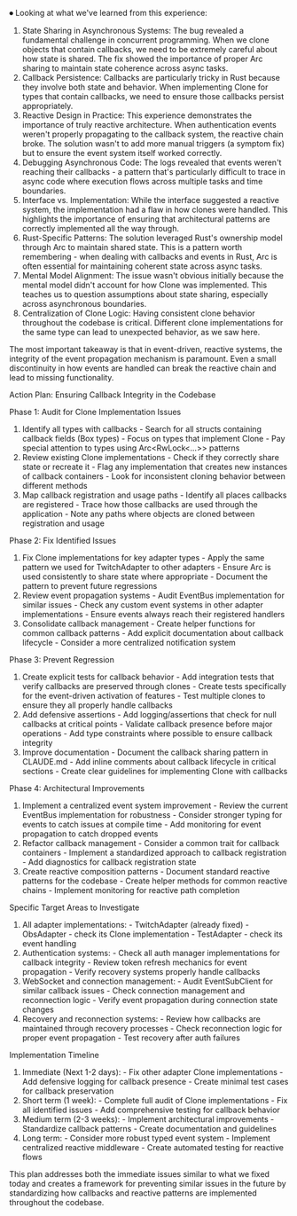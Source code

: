 ⏺ Looking at what we've learned from this experience:

  1. State Sharing in Asynchronous Systems: The bug revealed a fundamental challenge in concurrent programming. When we clone objects that contain
  callbacks, we need to be extremely careful about how state is shared. The fix showed the importance of proper Arc sharing to maintain state coherence
  across async tasks.
  2. Callback Persistence: Callbacks are particularly tricky in Rust because they involve both state and behavior. When implementing Clone for types that
  contain callbacks, we need to ensure those callbacks persist appropriately.
  3. Reactive Design in Practice: This experience demonstrates the importance of truly reactive architecture. When authentication events weren't properly
  propagating to the callback system, the reactive chain broke. The solution wasn't to add more manual triggers (a symptom fix) but to ensure the event
  system itself worked correctly.
  4. Debugging Asynchronous Code: The logs revealed that events weren't reaching their callbacks - a pattern that's particularly difficult to trace in
  async code where execution flows across multiple tasks and time boundaries.
  5. Interface vs. Implementation: While the interface suggested a reactive system, the implementation had a flaw in how clones were handled. This
  highlights the importance of ensuring that architectural patterns are correctly implemented all the way through.
  6. Rust-Specific Patterns: The solution leveraged Rust's ownership model through Arc to maintain shared state. This is a pattern worth remembering -
  when dealing with callbacks and events in Rust, Arc is often essential for maintaining coherent state across async tasks.
  7. Mental Model Alignment: The issue wasn't obvious initially because the mental model didn't account for how Clone was implemented. This teaches us to
  question assumptions about state sharing, especially across asynchronous boundaries.
  8. Centralization of Clone Logic: Having consistent clone behavior throughout the codebase is critical. Different clone implementations for the same
  type can lead to unexpected behavior, as we saw here.

  The most important takeaway is that in event-driven, reactive systems, the integrity of the event propagation mechanism is paramount. Even a small
  discontinuity in how events are handled can break the reactive chain and lead to missing functionality.


Action Plan: Ensuring Callback Integrity in the Codebase

  Phase 1: Audit for Clone Implementation Issues

  1. Identify all types with callbacks
    - Search for all structs containing callback fields (Box<dyn Fn...> types)
    - Focus on types that implement Clone
    - Pay special attention to types using Arc<RwLock<...>> patterns
  2. Review existing Clone implementations
    - Check if they correctly share state or recreate it
    - Flag any implementation that creates new instances of callback containers
    - Look for inconsistent cloning behavior between different methods
  3. Map callback registration and usage paths
    - Identify all places callbacks are registered
    - Trace how those callbacks are used through the application
    - Note any paths where objects are cloned between registration and usage

  Phase 2: Fix Identified Issues

  1. Fix Clone implementations for key adapter types
    - Apply the same pattern we used for TwitchAdapter to other adapters
    - Ensure Arc is used consistently to share state where appropriate
    - Document the pattern to prevent future regressions
  2. Review event propagation systems
    - Audit EventBus implementation for similar issues
    - Check any custom event systems in other adapter implementations
    - Ensure events always reach their registered handlers
  3. Consolidate callback management
    - Create helper functions for common callback patterns
    - Add explicit documentation about callback lifecycle
    - Consider a more centralized notification system

  Phase 3: Prevent Regression

  1. Create explicit tests for callback behavior
    - Add integration tests that verify callbacks are preserved through clones
    - Create tests specifically for the event-driven activation of features
    - Test multiple clones to ensure they all properly handle callbacks
  2. Add defensive assertions
    - Add logging/assertions that check for null callbacks at critical points
    - Validate callback presence before major operations
    - Add type constraints where possible to ensure callback integrity
  3. Improve documentation
    - Document the callback sharing pattern in CLAUDE.md
    - Add inline comments about callback lifecycle in critical sections
    - Create clear guidelines for implementing Clone with callbacks

  Phase 4: Architectural Improvements

  1. Implement a centralized event system improvement
    - Review the current EventBus implementation for robustness
    - Consider stronger typing for events to catch issues at compile time
    - Add monitoring for event propagation to catch dropped events
  2. Refactor callback management
    - Consider a common trait for callback containers
    - Implement a standardized approach to callback registration
    - Add diagnostics for callback registration state
  3. Create reactive composition patterns
    - Document standard reactive patterns for the codebase
    - Create helper methods for common reactive chains
    - Implement monitoring for reactive path completion

  Specific Target Areas to Investigate

  1. All adapter implementations:
    - TwitchAdapter (already fixed)
    - ObsAdapter - check its Clone implementation
    - TestAdapter - check its event handling
  2. Authentication systems:
    - Check all auth manager implementations for callback integrity
    - Review token refresh mechanics for event propagation
    - Verify recovery systems properly handle callbacks
  3. WebSocket and connection management:
    - Audit EventSubClient for similar callback issues
    - Check connection management and reconnection logic
    - Verify event propagation during connection state changes
  4. Recovery and reconnection systems:
    - Review how callbacks are maintained through recovery processes
    - Check reconnection logic for proper event propagation
    - Test recovery after auth failures

  Implementation Timeline

  1. Immediate (Next 1-2 days):
    - Fix other adapter Clone implementations
    - Add defensive logging for callback presence
    - Create minimal test cases for callback preservation
  2. Short term (1 week):
    - Complete full audit of Clone implementations
    - Fix all identified issues
    - Add comprehensive testing for callback behavior
  3. Medium term (2-3 weeks):
    - Implement architectural improvements
    - Standardize callback patterns
    - Create documentation and guidelines
  4. Long term:
    - Consider more robust typed event system
    - Implement centralized reactive middleware
    - Create automated testing for reactive flows

  This plan addresses both the immediate issues similar to what we fixed today and creates a framework for preventing similar issues in the future by
  standardizing how callbacks and reactive patterns are implemented throughout the codebase.
